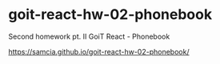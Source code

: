 # goit-react-hw-02-phonebook

Second homework pt. II GoiT React  - Phonebook

https://samcia.github.io/goit-react-hw-02-phonebook/


